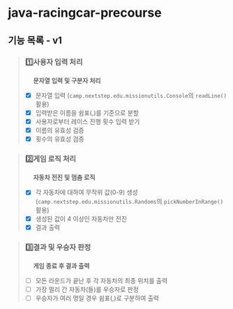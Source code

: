 # java-racingcar-precourse

## 기능 목록 - v1

> ### 1️⃣사용자 입력 처리
> &emsp; **문자열 입력 및 구분자 처리**
> - [x] 문자열 입력 (`camp.nextstep.edu.missionutils.Console`의 `readLine()` 활용)
> - [x] 입력받은 이름을 쉼표(,)를 기준으로 분할
> - [x] 사용자로부터 레이스 진행 횟수 입력 받기
> - [x] 이름의 유효성 검증
> - [x] 횟수의 유효성 검증

> ### 2️⃣게임 로직 처리
> &emsp; **자동차 전진 및 멈춤 로직**
> - [x] 각 자동차에 대하여 무작위 값(0-9) 생성 (`camp.nextstep.edu.missionutils.Randoms`의 `pickNumberInRange()` 활용)
> - [x] 생성된 값이 4 이상인 자동차만 전진
> - [x] 결과 출력

> ### 3️⃣결과 및 우승자 판정
> &emsp; **게임 종료 후 결과 출력**
> - [ ] 모든 라운드가 끝난 후 각 자동차의 최종 위치를 출력
> - [ ] 가장 멀리 간 자동차(들)를 우승자로 판정
> - [ ] 우승자가 여러 명일 경우 쉼표(,)로 구분하여 출력